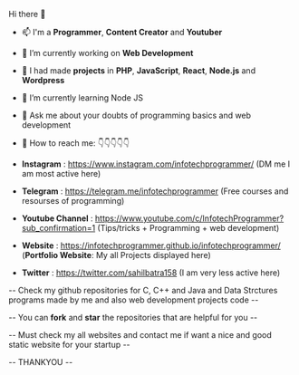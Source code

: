 Hi there 👋

<!--
**infotechprogrammer/infotechprogrammer** is a ✨ _special_ ✨ repository because its `README.md` (this file) appears on your GitHub profile.

Here are some ideas to get you started:

- 🔭 I’m currently working on Web Development
- 🌱 I’m currently learning React JS
- 👯 I’m looking to collaborate on ...
- 🤔 I’m looking for help with ...
- 💬 Ask me about your doubts of programming basics and web development
- 📫 How to reach me: Instagram : https://www.instagram.com/infotechprogrammer/
-->

- 📫 I'm a **Programmer**, **Content Creator** and **Youtuber**
- 🔭 I’m currently working on **Web Development**
- 🌱 I had made **projects** in **PHP**, **JavaScript**, **React**, **Node.js** and **Wordpress**
- 🌱 I’m currently learning Node JS
- 👯 Ask me about your doubts of programming basics and web development

- 💬 How to reach me: 👇👇👇👇👇
- **Instagram** : https://www.instagram.com/infotechprogrammer/ (DM me I am most active here)
- **Telegram** : https://telegram.me/infotechprogrammer (Free courses and resourses of programming)
- **Youtube Channel** : https://www.youtube.com/c/InfotechProgrammer?sub_confirmation=1 (Tips/tricks + Programming + web development)
- **Website** : https://infotechprogrammer.github.io/infotechprogrammer/ (**Portfolio Website**: My all Projects displayed here)
- **Twitter** : https://twitter.com/sahilbatra158 (I am very less active here)

-- Check my github repositories for C, C++ and Java and Data Strctures programs made by me and also web development projects code --

-- You can **fork** and **star** the repositories that are helpful for you --

-- Must check my all websites and contact me if want a nice and good static website for your startup --

-- THANKYOU --

